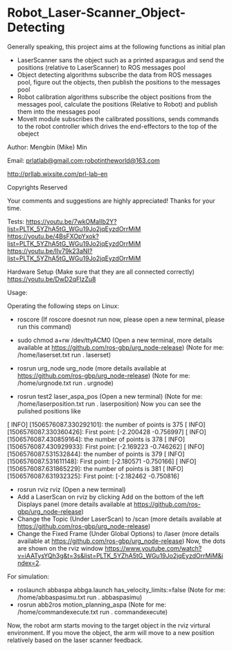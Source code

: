 # Robot_Laser-Scanner_Object-Detecting

Generally speaking, this project aims at the following functions as initial plan

- LaserScanner sans the object such as a printed asparagus and send the positions (relative to LaserScanner) to ROS messages pool
- Object detecting algorithms subscribe the data from ROS messages pool, figure out the objects, then publish the positions to the messages pool
- Robot calibration algorithms subscribe the object positions from the messages pool, calculate the positions (Relative to Robot) and publish them into the messages pool
- MoveIt module subscribes the calibrated possitions, sends commands to the robot controller which drives the end-effectors to the top of the obeject

Author: Mengbin (Mike) Min 

Email: prlatlab@gmail.com;robotintheworld@163.com

http://prllab.wixsite.com/prl-lab-en

Copyrights Reserved

Your comments and suggestions are highly appreciated! Thanks for your time.

Tests: 
https://youtu.be/7wkOMaIlb2Y?list=PLTK_5YZhA5tG_WGu19Jo2jqEyzdOrrMiM
https://youtu.be/4BsFXOpYxok?list=PLTK_5YZhA5tG_WGu19Jo2jqEyzdOrrMiM
https://youtu.be/IIv79k23aNI?list=PLTK_5YZhA5tG_WGu19Jo2jqEyzdOrrMiM

Hardware Setup (Make sure that they are all connected correctly)
https://youtu.be/DwD2qFIzZu8

Usage:

Operating the following steps on Linux:
- roscore  (If roscore doesnot run now, please open a new terminal, please run this command) 

- sudo chmod a+rw /dev/ttyACM0  (Open a new terminal, more details available at https://github.com/ros-gbp/urg_node-release) 
    (Note for me:  /home/laserset.txt  run . laserset)
    
- rosrun urg_node urg_node  (more details available at https://github.com/ros-gbp/urg_node-release) 
    (Note for me:  /home/urgnode.txt  run . urgnode)
    
-  rosrun test2 laser_aspa_pos (Open a new terminal)
    (Note for me:  /home/laserposition.txt  run . laserposition)
Now you can see the pulished positions like

[ INFO] [1506576087.330292101]: the number of points is 375
[ INFO] [1506576087.330360426]: First point: [-2.200428 -0.756997]
[ INFO] [1506576087.430859164]: the number of points is 378
[ INFO] [1506576087.430929933]: First point: [-2.169223 -0.746262]
[ INFO] [1506576087.531532844]: the number of points is 379
[ INFO] [1506576087.531611148]: First point: [-2.180571 -0.750166]
[ INFO] [1506576087.631865229]: the number of points is 381
[ INFO] [1506576087.631932325]: First point: [-2.182462 -0.750816]

    
- rosrun rviz rviz (Open a new terminal)
- Add a LaserScan on rviz by clicking Add on the bottom of the left Displays panel (more details available at https://github.com/ros-gbp/urg_node-release)
- Change the Topic (Under LaserScan) to /scan (more details available at https://github.com/ros-gbp/urg_node-release)
- Change the Fixed Frame (Under Global Options) to /laser (more details available at https://github.com/ros-gbp/urg_node-release)
Now, the dots are shown on the rviz window https://www.youtube.com/watch?v=iAATysYQh3g&t=3s&list=PLTK_5YZhA5tG_WGu19Jo2jqEyzdOrrMiM&index=2.

For simulation: 
- roslaunch abbaspa abbga.launch has_velocity_limits:=false
(Note for me:  /home/abbaspasimu.txt  run  . abbaspasimu)
- rosrun abb2ros motion_planning_aspa
(Note for me:  /home/commandexecute.txt  run  . commandexecute)

Now, the robot arm starts moving to the target object in the rviz virtural environment. If you move the object, the arm will move to a new position relatively based on the laser scanner feedback.
